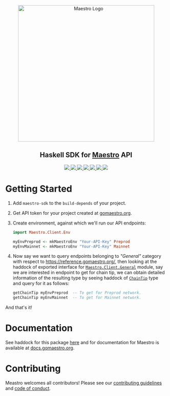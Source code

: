 <p align="center">
  <a href="https://www.gomaestro.org/">
    <img src="https://www.gomaestro.org/logos/LandingLogos/DarkLogo.svg" alt="Maestro Logo" width="425" />
  </a>
  <h2 align="center">Haskell SDK for <a href="https://www.gomaestro.org/">Maestro</a> API</h2>
  <p align="center">
    <a href="TODO">
      <img src="https://img.shields.io/badge/-Haddock-5E5184?style=flat-square&logo=haskell&logoColor=white" />
    </a>
    <a href="https://docs.gomaestro.org/docs/intro">
      <img src="https://img.shields.io/badge/-Documentation-blue?style=flat-square&logo=semantic-scholar&logoColor=white" />
    </a>
    <a href="https://github.com/maestro-org/haskell-sdk/blob/main/LICENSE">
      <img src="https://img.shields.io/github/license/maestro-org/haskell-sdk?style=flat-square&label=Licence" />
    </a>
    <a href="https://github.com/maestro-org/haskell-sdk/actions/workflows/build.yml?query=branch%3Amain">
      <img src="https://img.shields.io/github/actions/workflow/status/maestro-org/haskell-sdk/build.yml?style=flat-square&branch=main&label=Build" />
    </a>
    <a href="./CONTRIBUTING.md">
      <img src="https://img.shields.io/badge/PRs-welcome-brightgreen.svg?style=flat-square" />
    </a>
    <a href="https://twitter.com/GoMaestroOrg">
      <img src="https://img.shields.io/badge/-%40GoMaestroOrg-F3F1EF?style=flat-square&logo=twitter&logoColor=1D9BF0" />
    </a>
    <a href="https://discord.gg/ES2rDhBJt3">
      <img src="https://img.shields.io/badge/-Discord-414EEC?style=flat-square&logo=discord&logoColor=white" />
    </a>
  </p>
</p>

# Getting Started

1. Add `maestro-sdk` to the `build-depends` of your project.
2. Get API token for your project created at [gomaestro.org](https://www.gomaestro.org/).
3. Create environment, against which we'll run our API endpoints:

    ```haskell
    import Maestro.Client.Env

    myEnvPreprod <- mkMaestroEnv "Your-API-Key" Preprod
    myEnvMainnet <- mkMaestroEnv "Your-API-Key" Mainnet
    ```

4. Now say we want to query endpoints belonging to _"General"_ category with respect to https://reference.gomaestro.org/, then looking at the haddock of exported interface for [`Maestro.Client.General`](TODO) module, say we are interested in endpoint to get for chain tip, we can obtain detailed information of the resulting type by seeing haddock of [`ChainTip`](TODO) type and query for it as follows: 

    ```haskell
    getChainTip myEnvPreprod  -- To get for Preprod network.
    getChainTip myEnvMainnet  -- To get for Mainnet network.
    ```

  And that's it!

# Documentation

See haddock for this package [here](TODO) and for documentation for Maestro is available at [docs.gomaestro.org](https://docs.gomaestro.org/).

# Contributing

Meastro welcomes all contributors! Please see our [contributing guidelines](CONTRIBUTING.md) and [code of conduct](CODE_OF_CONDUCT.md).
